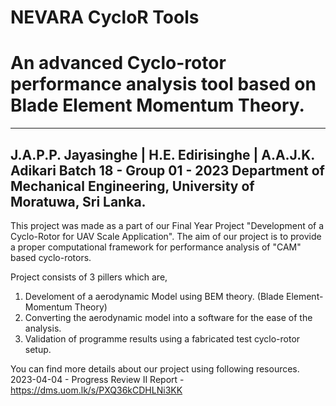 # NEVARA CycloR Tools 
# An advanced Cyclo-rotor performance analysis tool based on Blade Element Momentum Theory.
-------------------------------------------------------------------------------------------
J.A.P.P. Jayasinghe | H.E. Edirisinghe | A.A.J.K. Adikari 
Batch 18 - Group 01 - 2023
Department of Mechanical Engineering,
University of Moratuwa,
Sri Lanka.
-------------------------------------------------------------------------------------------
This project was made as a part of our Final Year Project "Development of a Cyclo-Rotor for UAV Scale Application". 
The aim of our project is to provide a proper computational framework for performance analysis of "CAM" based cyclo-rotors.

Project consists of 3 pillers which are,
  1. Develoment of a aerodynamic Model using BEM theory. (Blade Element-Momentum Theory)
  2. Converting the aerodynamic model into a software for the ease of the analysis.
  3. Validation of programme results using a fabricated test cyclo-rotor setup.
 
You can find more details about our project using following resources.
  2023-04-04 - Progress Review II Report - https://dms.uom.lk/s/PXQ36kCDHLNi3KK





